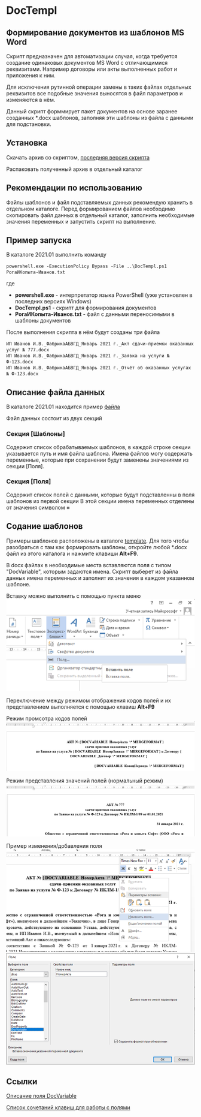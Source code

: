 # DocTempl

## Формирование документов из шаблонов MS Word

Скрипт предназначен для автоматизации случая, когда требуется создание одинаковых документов MS Word с отличающимися реквизитами. 
Например договоры или акты выполненных работ и приложения к ним.

Для исключения рутинной операции замены в таких файлах отдельных реквизитов все подобные значения выносятся в файл параметров и изменяются в нём.

Данный скрипт форммирует пакет документов на основе заранее созданных *.docx шаблонов, заполняя эти шаблоны из файла с данными для подстановки.

## Установка

Скачать архив со скриптом, [последняя версия скрипта](https://github.com/mazurin/DocTempl/archive/refs/heads/main.zip)

Распаковать полученный архив в отдельный каталог

## Рекомендации по использованию

Файлы шаблонов и файл подставляемых данных рекомендую хранить в отдельном каталоге.
Перед формированием файлов необходимо скопировать файл данных в отдельный каталог, заполнить необходимые значения переменных и запустить скрипт на выполнение.

## Пример запуска

В каталоге 2021.01 выполнить команду 

    powershell.exe -ExecutionPolicy Bypass -File ..\DocTempl.ps1 РогаИКопыта-Иванов.txt

где 
* **powershell.exe** - интерпретатор языка PowerShell (уже установлен в последних версиях Windows)
* **DocTempl.ps1** - скрипт для формирования документов
* **РогаИКопыта-Иванов.txt** - файл с данными переносимыми в шаблоны документов

После выполнения скрипта в нём будут созданы три файла

    ИП Иванов И.В._ФабрикаАБВГД_Январь 2021 г._Акт сдачи-приемки оказанных услуг № 777.docx  
    ИП Иванов И.В._ФабрикаАБВГД_Январь 2021 г._Заявка на услуги № Ф-123.docx  
    ИП Иванов И.В._ФабрикаАБВГД_Январь 2021 г._Отчёт об оказанных услугах № Ф-123.docx  

## Описание файла данных

В каталоге 2021.01 находится пример [файла](2021.01/РогаИКопыта-Иванов.txt)

Файл данных состоит из двух секций 

### Секция [Шаблоны] 

Cодержит список обрабатываемых шаблонов, в каждой строке секции указывается путь и имя файла шаблона.
Имена файлов могу содержать переменные, которые при сохранении будут заменены значениями из секции [Поля].

### Секция [Поля] 

Cодержит список полей с данными, которые будут подставленны в поля шаблонов из первой секции
В этой секции имена переменных отделены от значения символом **=**

## Содание шаблонов

Примеры шаблонов расположены в каталоге [template](template). Для того чтобы разобраться с там как формировать шаблоны, откройте любой *.docx файл из этого каталога 
и нажмите клавиши **Alt+F9**.

В docx файлах в необходимые места вставляются поля с типом "DocVariable", которым задаются имена.
Скрипт выберет из файла данных имена переменных и заполнит их значения в каждом указанном шаблоне. 

Вставку можно выполнить с помощью пункта меню  
![](images/img3.png)  


Переключение между режимом отображения кодов полей и их представлением выполняется с помощью клавиш **Alt+F9**

Режим промсотра кодов полей  
![](images/img4.png)  

Режим представления значений полей (нормальный режим)  
![](images/img5.png)  

Пример изменения/добавления поля  
![](images/img2.png)  
![](images/img1.png)  

## Ссылки

[Описание поля DocVariable](https://support.microsoft.com/ru-ru/office/%d0%ba%d0%be%d0%b4%d1%8b-%d0%bf%d0%be%d0%bb%d0%b5%d0%b9-docvariable-32a81e22-c5c1-4b16-8097-f0de851db67c?ui=ru-RU&rs=ru-RU&ad=RU)

[Список сочетаний клавиш для работы с полями](https://support.microsoft.com/ru-ru/topic/%D1%81%D0%BE%D1%87%D0%B5%D1%82%D0%B0%D0%BD%D0%B8%D1%8F-%D0%BA%D0%BB%D0%B0%D0%B2%D0%B8%D1%88-%D0%B2-word-95ef89dd-7142-4b50-afb2-f762f663ceb2#bkmk_mergefieldswin)